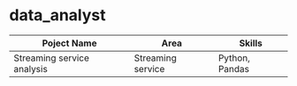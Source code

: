 # data_analyst

| Poject Name  | Area | Skills |
| ------------- | ------------- | ------------- |
| Streaming service analysis  | Streaming service  | Python, Pandas |

